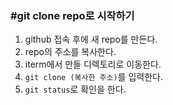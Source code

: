 ### #git clone repo로 시작하기

1. github 접속 후에 새 repo를 만든다.
2. repo의 주소를 복사한다.
3. iterm에서 만들 디렉토리로 이동한다.
4. `git clone (복사한 주소)`를 입력한다.
5. `git status`로 확인을 한다.

